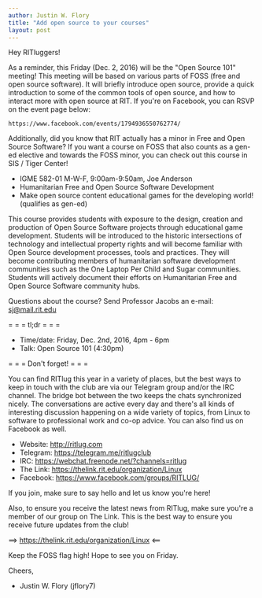```yaml
---
author: Justin W. Flory
title: "Add open source to your courses"
layout: post
---
```


Hey RITluggers!

As a reminder, this Friday (Dec. 2, 2016) will be the "Open Source 101" meeting! This meeting will be based on various parts of FOSS (free and open source software). It will briefly introduce open source, provide a quick introduction to some of the common tools of open source, and how to interact more with open source at RIT. If you're on Facebook, you can RSVP on the event page below:

    https://www.facebook.com/events/1794936550762774/

Additionally, did you know that RIT actually has a minor in Free and Open Source Software? If you want a course on FOSS that also counts as a gen-ed elective and towards the FOSS minor, you can check out this course in SIS / Tiger Center!

 
* IGME 582-01 M-W-F, 9:00am-9:50am, Joe Anderson
* Humanitarian Free and Open Source Software Development
* Make open source content educational games for the developing world! (qualifies as gen-ed)

This course provides students with exposure to the design, creation and production of Open Source Software projects through educational game development. Students will be introduced to the historic intersections of technology and intellectual property rights and will become familiar with Open Source development processes, tools and practices. They will become contributing members of humanitarian software development communities such as the One Laptop Per Child and Sugar communities. Students will actively document their efforts on Humanitarian Free and Open Source Software community hubs.

Questions about the course? Send Professor Jacobs an e-mail: sj@mail.rit.edu


= = =  tl;dr  = = =

* Time/date: Friday, Dec. 2nd, 2016, 4pm - 6pm
* Talk:      Open Source 101 (4:30pm)


= = =  Don't forget!  = = =

You can find RITlug this year in a variety of places, but the best ways to keep in touch with the club are via our Telegram group and/or the IRC channel. The bridge bot between the two keeps the chats synchronized nicely. The conversations are active every day and there's all kinds of interesting discussion happening on a wide variety of topics, from Linux to software to professional work and co-op advice. You can also find us on Facebook as well.

* Website:  http://ritlug.com
* Telegram: https://telegram.me/ritlugclub
* IRC:      https://webchat.freenode.net/?channels=ritlug
* The Link: https://thelink.rit.edu/organization/Linux
* Facebook: https://www.facebook.com/groups/RITLUG/

If you join, make sure to say hello and let us know you're here!

Also, to ensure you receive the latest news from RITlug, make sure you're a member of our group on The Link. This is the best way to ensure you receive future updates from the club!

==> https://thelink.rit.edu/organization/Linux <==


Keep the FOSS flag high! Hope to see you on Friday.

Cheers,
- Justin W. Flory (jflory7)
